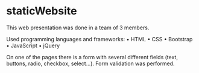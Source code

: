 # staticWebsite

This web presentation was done in a team of 3 members.

Used programming languages and frameworks:
• HTML
• CSS
• Bootstrap
• JavaScript
• jQuery

On one of the pages there is a form with several different fields (text, buttons, radio, checkbox, select...). Form validation was performed.
